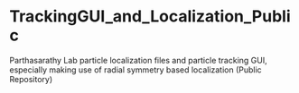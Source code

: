 # TrackingGUI_and_Localization_Public
Parthasarathy Lab particle localization files and particle tracking GUI, especially making use of radial symmetry based localization (Public Repository)
